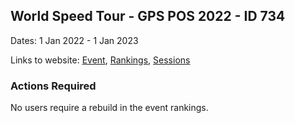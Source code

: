 ## World Speed Tour - GPS POS 2022  - ID 734

Dates: 1 Jan 2022 - 1 Jan 2023

Links to website: [Event](https://www.gps-speedsurfing.com/default.aspx?mnu=event&val=734), [Rankings](https://www.gps-speedsurfing.com/default.aspx?mnu=eventranking&val=734), [Sessions](https://www.gps-speedsurfing.com/default.aspx?mnu=eventsessions&val=734)

### Actions Required

No users require a rebuild in the event rankings.

